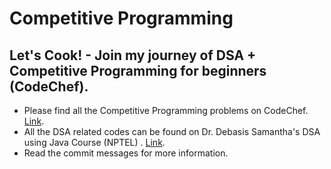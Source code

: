 # Competitive Programming
Let's Cook! - Join my journey of DSA + Competitive Programming for beginners (CodeChef).
---
- Please find all the Competitive Programming problems on CodeChef. [Link](https://www.codechef.com/practice-old).
- All the DSA related codes can be found on Dr. Debasis Samantha's DSA using Java Course (NPTEL) . [Link](https://onlinecourses.nptel.ac.in/noc20_cs85/preview).
- Read the commit messages for more information.

